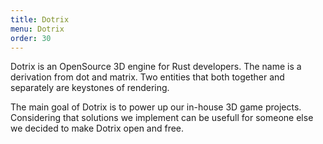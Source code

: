 ```yaml
---
title: Dotrix
menu: Dotrix
order: 30
---
```


Dotrix is an OpenSource 3D engine for Rust developers. The name
is a derivation from dot and matrix. Two entities that both together
and separately are keystones of rendering.

The main goal of Dotrix is to power up our in-house 3D game projects.
Considering that solutions we implement can be usefull for someone
else we decided to make Dotrix open and free.
